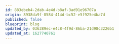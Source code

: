```yaml
---
id: 883ebeb4-2dab-4e4d-b8af-3ad91e96707a
origin: 8938da9f-8584-414d-bc52-e5f925e4ba7d
published: false
blueprint: blog
updated_by: 036389ec-e4c8-4f9d-86ba-21d98c3226b1
updated_at: 1627740761
---
```

